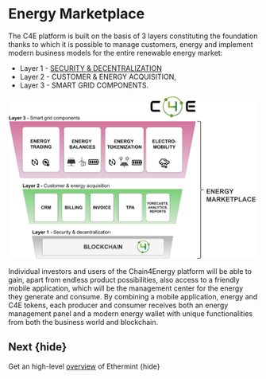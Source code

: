<!--
  order: 2
-->
# Energy Marketplace

The C4E platform is built on the basis of 3 layers constituting the foundation thanks to which it is possible to manage customers, energy and implement modern business models for the entire renewable energy market:



* Layer 1 - [SECURITY & DECENTRALIZATION](sec.md)
* Layer 2 - CUSTOMER & ENERGY ACQUISITION,
* Layer 3 - SMART GRID COMPONENTS.

![alt_text](./images/intro2.png "image_tooltip")


Individual investors and users of the Chain4Energy platform will be able to gain, apart from endless product possibilities, also access to a friendly mobile application, which will be the management center for the energy they generate and consume. By combining a mobile application, energy and C4E tokens, each producer and consumer receives both an energy management panel and a modern energy wallet with unique functionalities from both the business world and blockchain.


## Next {hide}

Get an high-level [overview](README.md) of Ethermint {hide}
